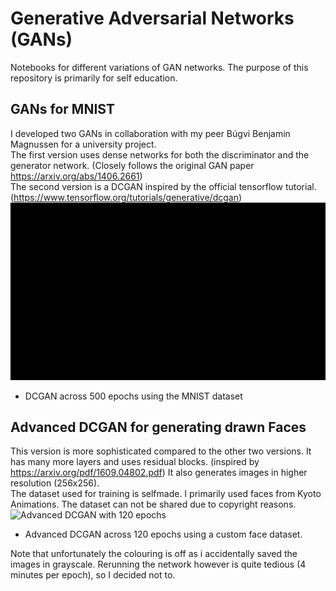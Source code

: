 # Generative Adversarial Networks (GANs)
Notebooks for different variations of GAN networks. The purpose of this repository is primarily for self education. 
## GANs for MNIST
I developed two GANs in collaboration with my peer Búgvi Benjamin Magnussen for a university project.  
The first version uses dense networks for both the discriminator and the generator network. (Closely follows the original GAN paper https://arxiv.org/abs/1406.2661)  
The second version is a DCGAN inspired by the official tensorflow tutorial. (https://www.tensorflow.org/tutorials/generative/dcgan)
![DCGAN with 500 epochs](https://github.com/NikolajBl/GAN/blob/main/gifs/mnist.gif)
- DCGAN across 500 epochs using the MNIST dataset 
## Advanced DCGAN for generating drawn Faces
This version is more sophisticated compared to the other two versions. It has many more layers and uses residual blocks. (inspired by https://arxiv.org/pdf/1609.04802.pdf)
It also generates images in higher resolution (256x256).  
The dataset used for training is selfmade. I primarily used faces from Kyoto Animations. The dataset can not be shared due to copyright reasons.  
![Advanced DCGAN with 120 epochs](https://github.com/NikolajBl/GAN/blob/main/gifs/face.gif)  
- Advanced  DCGAN across 120 epochs using a custom face dataset.  

Note that unfortunately the colouring is off as i accidentally saved the images in grayscale. Rerunning the network however is quite tedious (4 minutes per epoch), so I decided not to. 
